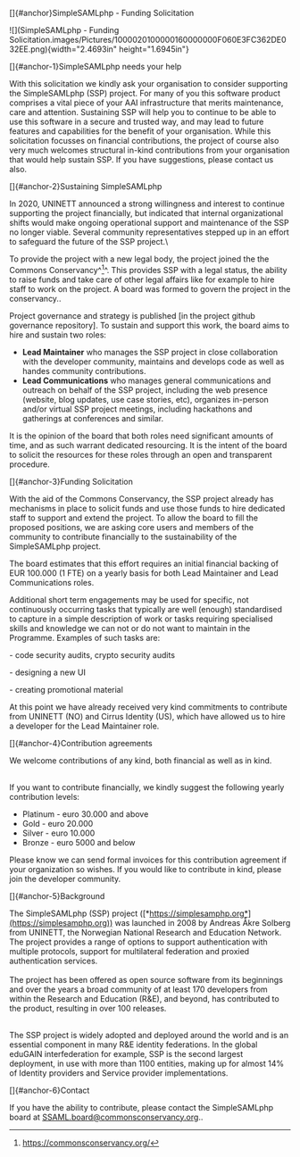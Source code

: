 []{#anchor}SimpleSAMLphp - Funding Solicitation

![](SimpleSAMLphp - Funding Solicitation.images/Pictures/1000020100000160000000F060E3FC362DE032EE.png){width="2.4693in"
height="1.6945in"}

[]{#anchor-1}SimpleSAMLphp needs your help

With this solicitation we kindly ask your organisation to consider
supporting the SimpleSAMLphp (SSP) project. For many of you this
software product comprises a vital piece of your AAI infrastructure that
merits maintenance, care and attention. Sustaining SSP will help you to
continue to be able to use this software in a secure and trusted way,
and may lead to future features and capabilities for the benefit of your
organisation. While this solicitation focusses on financial
contributions, the project of course also very much welcomes structural
in-kind contributions from your organisation that would help sustain
SSP. If you have suggestions, please contact us also.

[]{#anchor-2}Sustaining SimpleSAMLphp

In 2020, UNINETT announced a strong willingness and interest to continue
supporting the project financially, but indicated that internal
organizational shifts would make ongoing operational support and
maintenance of the SSP no longer viable. Several community
representatives stepped up in an effort to safeguard the future of the
SSP project.\

To provide the project with a new legal body, the project joined the the
Commons Conservancy^[^1]^. This provides SSP with a legal status, the
ability to raise funds and take care of other legal affairs like for
example to hire staff to work on the project. A board was formed to
govern the project in the conservancy..

Project governance and strategy is published \[in the project github
governance repository\]. To sustain and support this work, the board
aims to hire and sustain two roles:

-   **Lead Maintainer** who manages the SSP project in close
    collaboration with the developer community, maintains and develops
    code as well as handes community contributions.
-   **Lead Communications** who manages general communications and
    outreach on behalf of the SSP project, including the web presence
    (website, blog updates, use case stories, etc), organizes in-person
    and/or virtual SSP project meetings, including hackathons and
    gatherings at conferences and similar.

It is the opinion of the board that both roles need significant amounts
of time, and as such warrant dedicated resourcing. It is the intent of
the board to solicit the resources for these roles through an open and
transparent procedure.

[]{#anchor-3}Funding Solicitation

With the aid of the Commons Conservancy, the SSP project already has
mechanisms in place to solicit funds and use those funds to hire
dedicated staff to support and extend the project. To allow the board to
fill the proposed positions, we are asking core users and members of the
community to contribute financially to the sustainability of the
SimpleSAMLphp project.

The board estimates that this effort requires an initial financial
backing of EUR 100.000 (1 FTE) on a yearly basis for both Lead
Maintainer and Lead Communications roles.

Additional short term engagements may be used for specific, not
continuously occurring tasks that typically are well (enough)
standardised to capture in a simple description of work or tasks
requiring specialised skills and knowledge we can not or do not want to
maintain in the Programme. Examples of such tasks are:

\- code security audits, crypto security audits

\- designing a new UI

\- creating promotional material

At this point we have already received very kind commitments to
contribute from UNINETT (NO) and Cirrus Identity (US), which have
allowed us to hire a developer for the Lead Maintainer role.

[]{#anchor-4}Contribution agreements

We welcome contributions of any kind, both financial as well as in kind.

\
If you want to contribute financially, we kindly suggest the following
yearly contribution levels:

-   Platinum - euro 30.000 and above
-   Gold - euro 20.000
-   Silver - euro 10.000
-   Bronze - euro 5000 and below

Please know we can send formal invoices for this contribution agreement
if your organization so wishes. If you would like to contribute in kind,
please join the developer community.

[]{#anchor-5}Background

The SimpleSAMLphp (SSP) project
([*https://simplesamphp.org*](https://simplesamphp.org)) was launched in
2008 by Andreas Åkre Solberg from UNINETT, the Norwegian National
Research and Education Network. The project provides a range of options
to support authentication with multiple protocols, support for
multilateral federation and proxied authentication services.\
\
The project has been offered as open source software from its beginnings
and over the years a broad community of at least 170 developers from
within the Research and Education (R&E), and beyond, has contributed to
the product, resulting in over 100 releases.

\
The SSP project is widely adopted and deployed around the world and is
an essential component in many R&E identity federations. In the global
eduGAIN interfederation for example, SSP is the second largest
deployment, in use with more than 1100 entities, making up for almost
14% of Identity providers and Service provider implementations.

[]{#anchor-6}Contact

If you have the ability to contribute, please contact the SimpleSAMLphp
board at SSAML.board@commonsconservancy.org..

[^1]:  https://commonsconservancy.org/

